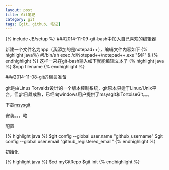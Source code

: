 ```yaml
---
layout: post
title: Git笔记
category: git
tags: [git, github, 笔记]
---
```

{% include JB/setup %}
###2014-11-09-git-bash中加入自己喜欢的编辑器

  新建一个文件名为npp（我添加的是notepad++），编辑文件内容如下
{% highlight java%}
#!/bin/sh
exec /d/Notepad++/notepad++.exe "$@" &
{% endhighlight %}
  这样一来在git-bash输入如下就能编辑文本了
{% highlight java %}
$npp filename
{% endhighlight %}

###2014-11-08-git的相关准备

  git是由Linus Torvalds设计的一个版本控制系统，git原本只适于Linux/Unix平台，但git日趋成熟，已经向windows用户提供了msysgit和TortoiseGit。。。

  下载[msysgit](http://msysgit.github.io)

  安装。。。略

  配置

{% highlight java %}
$git config --global user.name "github_username"
$git config --global user.email "github_registered_email"
{% endhighlight %}

  初始化

{% highlight java %}
$cd myGitRepo
$git init
{% endhighlight %}

